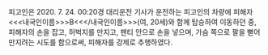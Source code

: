 피고인은 2020. 7. 24. 00:20경 대리운전 기사가 운전하는 피고인의 차량에 피해자 <<<내국인이름>>>B<<</내국인이름>>>(여, 20세)와 함께 탑승하여 이동하던 중, 피해자의 손을 잡고, 허벅지를 만지고, 팬티 안으로 손을 넣으며, 가슴 쪽으로 팔을 뻗어 만지려는 시도를 함으로써, 피해자를 강제로 추행하였다.
